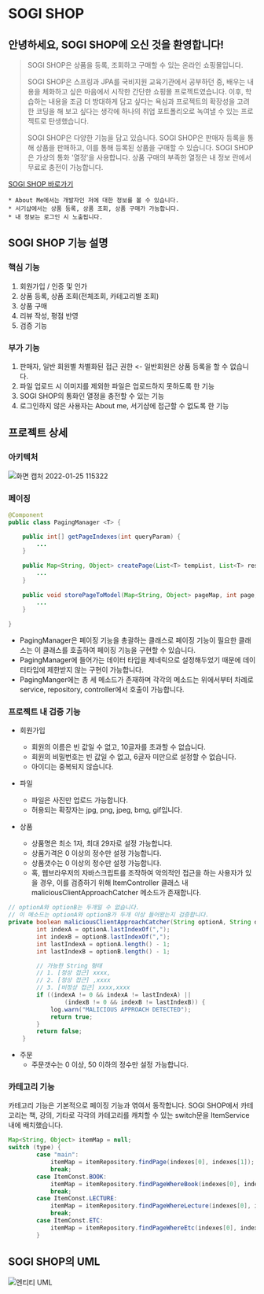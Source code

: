 # SOGI SHOP
## 안녕하세요, SOGI SHOP에 오신 것을 환영합니다!

> SOGI SHOP은 상품을 등록, 조회하고 구매할 수 있는 온라인 쇼핑몰입니다. 
> 
> SOGI SHOP은 스프링과 JPA를 국비지원 교육기관에서 공부하던 중, 배우는 내용을 체화하고 싶은 마음에서 시작한 간단한 쇼핑몰 프로젝트였습니다. 이후, 학습하는 내용을 조금 더 방대하게 담고 싶다는 욕심과 프로젝트의 확장성을 고려한 코딩을 해 보고 싶다는 생각에 하나의 취업 포트폴리오로 녹여낼 수 있는 프로젝트로 탄생했습니다.
> 
> SOGI SHOP은 다양한 기능을 담고 있습니다. SOGI SHOP은 판매자 등록을 통해 상품을 판매하고, 이를 통해 등록된 상품을 구매할 수 있습니다. SOGI SHOP은 가상의 통화 '열정'을 사용합니다. 상품 구매의 부족한 열정은 내 정보 란에서 무료로 충전이 가능합니다.



[SOGI SHOP 바로가기](http://ec2-52-78-149-159.ap-northeast-2.compute.amazonaws.com:8080/)


```
* About Me에서는 개발자인 저에 대한 정보를 볼 수 있습니다.
* 서기샵에서는 상품 등록, 상품 조회, 상품 구매가 가능합니다.
* 내 정보는 로그인 시 노출됩니다. 

```



## SOGI SHOP 기능 설명


### 핵심 기능
1. 회원가입 / 인증 및 인가
2. 상품 등록, 상품 조회(전체조회, 카테고리별 조회)
3. 상품 구매
4. 리뷰 작성, 평점 반영
5. 검증 기능


### 부가 기능
1. 판매자, 일반 회원별 차별화된 접근 권한 <- 일반회원은 상품 등록을 할 수 없습니다.
2. 파일 업로드 시 이미지를 제외한 파일은 업로드하지 못하도록 한 기능
3. SOGI SHOP의 통화인 열정을 충전할 수 있는 기능
4. 로그인하지 않은 사용자는 About me, 서기샵에 접근할 수 없도록 한 기능



## 프로젝트 상세


### 아키텍처

![화면 캡처 2022-01-25 115322](https://user-images.githubusercontent.com/88177646/150902284-6fa7e4d4-92ed-43b0-bf5b-4409a195d1e3.jpg)



### 페이징

```java
@Component
public class PagingManager <T> {

    public int[] getPageIndexes(int queryParam) {
        ...
    }
    
    public Map<String, Object> createPage(List<T> tempList, List<T> resultList) {
        ...
    }
    
    public void storePageToModel(Map<String, Object> pageMap, int page, Model model) {
        ...
    }
    
}
```

* PagingManager은 페이징 기능을 총괄하는 클래스로 페이징 기능이 필요한 클래스는 이 클래스를 호출하여 페이징 기능을 구현할 수 있습니다.
* PagingManager에 들어가는 데이터 타입을 제네릭으로 설정해두었기 때문에 데이터타입에 제한받지 않는 구현이 가능합니다.
* PagingManger에는 총 세 메소드가 존재하며 각각의 메소드는 위에서부터 차례로 service, repository, controller에서 호출이 가능합니다.


### 프로젝트 내 검증 기능

* 회원가입
  * 회원의 이름은 빈 값일 수 없고, 10글자를 초과할 수 없습니다.
  * 회원의 비밀번호는 빈 값일 수 없고, 6글자 미만으로 설정할 수 없습니다.
  * 아이디는 중복되지 않습니다.

* 파일
  * 파일은 사진만 업로드 가능합니다.
  * 허용되는 확장자는 jpg, png, jpeg, bmg, gif입니다.

* 상품
  * 상품명은 최소 1자, 최대 29자로 설정 가능합니다.
  * 상품가격은 0 이상의 정수만 설정 가능합니다.
  * 상품갯수는 0 이상의 정수만 설정 가능합니다.
  * 혹, 웹브라우저의 자바스크립트를 조작하여 악의적인 접근을 하는 사용자가 있을 경우, 이를 검증하기 위해 ItemController 클래스 내 maliciousClientApproachCatcher 메소드가 존재합니다.

```java
// optionA와 optionB는 두개일 수 없습니다.
// 이 메소드는 optionA와 optionB가 두개 이상 들어왔는지 검증합니다.
private boolean maliciousClientApproachCatcher(String optionA, String optionB) {
        int indexA = optionA.lastIndexOf(",");
        int indexB = optionB.lastIndexOf(",");
        int lastIndexA = optionA.length() - 1;
        int lastIndexB = optionB.length() - 1;

        // 가능한 String 형태
        // 1. [정상 접근] xxxx,
        // 2. [정상 접근] ,xxxx
        // 3. [비정상 접근] xxxx,xxxx
        if ((indexA != 0 && indexA != lastIndexA) ||
                (indexB != 0 && indexB != lastIndexB)) {
            log.warn("MALICIOUS APPROACH DETECTED");
            return true;
        }
        return false;
    }
```

* 주문
  * 주문갯수는 0 이상, 50 이하의 정수만 설정 가능합니다.


### 카테고리 기능

카테고리 기능은 기본적으로 페이징 기능과 엮여서 동작합니다.
SOGI SHOP에서 카테고리는 책, 강의, 기타로 각각의 카테고리를 캐치할 수 있는 switch문을 ItemService 내에 배치했습니다.

```java
Map<String, Object> itemMap = null;
switch (type) {
        case "main":
            itemMap = itemRepository.findPage(indexes[0], indexes[1]);
            break;
        case ItemConst.BOOK:
            itemMap = itemRepository.findPageWhereBook(indexes[0], indexes[1]);
            break;
        case ItemConst.LECTURE:
            itemMap = itemRepository.findPageWhereLecture(indexes[0], indexes[1]);
            break;
        case ItemConst.ETC:
            itemMap = itemRepository.findPageWhereEtc(indexes[0], indexes[1]);
        }
```

## SOGI SHOP의 UML

![엔티티 UML](https://user-images.githubusercontent.com/88177646/150324602-a3a9dd38-d04c-4ec1-97d8-c24042d6126b.jpg)
